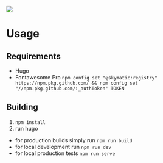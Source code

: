 ![](https://github.com/cryptomator/cryptomator.github.io/workflows/GitHub%20Pages/badge.svg)

# Usage
## Requirements
* Hugo
* Fontawesome Pro `npm config set "@skymatic:registry" https://npm.pkg.github.com/ && npm config set "//npm.pkg.github.com/:_authToken" TOKEN`

## Building
1. `npm install`
1. run hugo
  * for production builds simply run `npm run build`
  * for local development run `npm run dev`
  * for local production tests `npm run serve`
